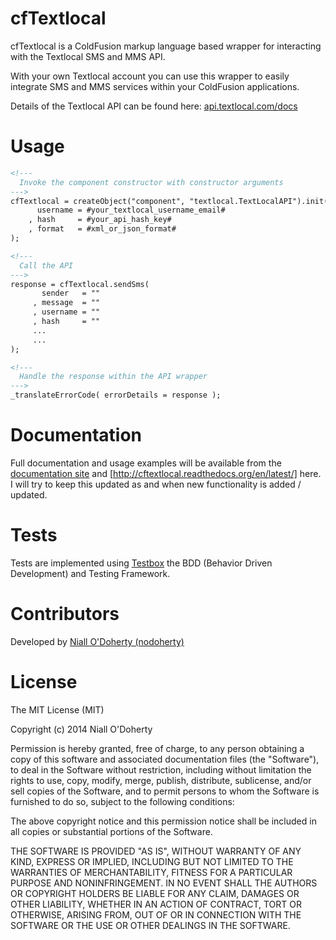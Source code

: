cfTextlocal
===========

cfTextlocal is a ColdFusion markup language based wrapper for interacting with the Textlocal SMS and MMS API.

With your own Textlocal account you can use this wrapper to easily integrate SMS and MMS services within your ColdFusion applications.

Details of the Textlocal API can be found here: [api.textlocal.com/docs](http://api.textlocal.com/docs)

Usage
=====

```coldfusion
<!--- 
  Invoke the component constructor with constructor arguments 
--->
cfTextlocal = createObject("component", "textlocal.TextLocalAPI").init(
      username = #your_textlocal_username_email#
    , hash     = #your_api_hash_key#
    , format   = #xml_or_json_format#
);

<!--- 
  Call the API 
--->
response = cfTextlocal.sendSms(
       sender   = ""
     , message  = ""
     , username = ""
     , hash     = ""
     ...
     ...
);

<!--- 
  Handle the response within the API wrapper
--->
_translateErrorCode( errorDetails = response );

```

Documentation
=============
Full documentation and usage examples will be available from the [documentation site](http://nodoherty.github.io/cftextlocal/) and [http://cftextlocal.readthedocs.org/en/latest/] here.  I will try to keep this updated as and when new functionality is added / updated.

Tests
=====
Tests are implemented using [Testbox](http://wiki.coldbox.org/wiki/TestBox.cfm) the BDD (Behavior Driven Development) and Testing Framework.

Contributors
============
Developed by [Niall O'Doherty (nodoherty)](https://github.com/nodoherty)

License
=======

The MIT License (MIT)

Copyright (c) 2014 Niall O'Doherty

Permission is hereby granted, free of charge, to any person obtaining a copy
of this software and associated documentation files (the "Software"), to deal
in the Software without restriction, including without limitation the rights
to use, copy, modify, merge, publish, distribute, sublicense, and/or sell
copies of the Software, and to permit persons to whom the Software is
furnished to do so, subject to the following conditions:

The above copyright notice and this permission notice shall be included in all
copies or substantial portions of the Software.

THE SOFTWARE IS PROVIDED "AS IS", WITHOUT WARRANTY OF ANY KIND, EXPRESS OR
IMPLIED, INCLUDING BUT NOT LIMITED TO THE WARRANTIES OF MERCHANTABILITY,
FITNESS FOR A PARTICULAR PURPOSE AND NONINFRINGEMENT. IN NO EVENT SHALL THE
AUTHORS OR COPYRIGHT HOLDERS BE LIABLE FOR ANY CLAIM, DAMAGES OR OTHER
LIABILITY, WHETHER IN AN ACTION OF CONTRACT, TORT OR OTHERWISE, ARISING FROM,
OUT OF OR IN CONNECTION WITH THE SOFTWARE OR THE USE OR OTHER DEALINGS IN THE
SOFTWARE.



